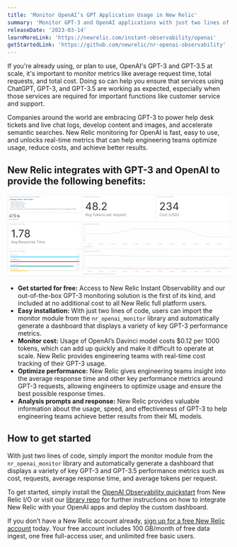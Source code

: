 ```yaml
---
title: 'Monitor OpenAI’s GPT Application Usage in New Relic'
summary: 'Monitor GPT-3 and OpenAI applications with just two lines of code using New Relic to track the cost, usage, and performance of your models in real-time.'
releaseDate: '2023-03-14'
learnMoreLink: 'https://newrelic.com/instant-observability/openai'
getStartedLink: 'https://github.com/newrelic/nr-openai-observability'
---
```


If you're already using, or plan to use, OpenAI's GPT-3 and GPT-3.5 at scale, it's important to monitor metrics like average request time, total requests, and total cost. Doing so can help you ensure that services using ChatGPT, GPT-3, and GPT-3.5 are working as expected, especially when those services are required for important functions like customer service and support.

Companies around the world are embracing GPT-3 to power help desk tickets and live chat logs, develop content and images, and accelerate semantic searches. New Relic monitoring for OpenAI is fast, easy to use, and unlocks real-time metrics that can help engineering teams optimize usage, reduce costs, and achieve better results.

## New Relic integrates with GPT-3 and OpenAI to provide the following benefits:

![New Relic's OpenAI integration providing a pre-built dashboard for monitoring performance, cost, and usage of GPT-3 applications. ](./images/newrelic_openai_integration_dashboard.png "A screenshot showing the New Relic Instant Observability quickstart dashboard for OpenAI.")

* __Get started for free:__ Access to New Relic Instant Observability and our out-of-the-box GPT-3 monitoring solution is the first of its kind, and included at no additional cost to all New Relic full platform users.
* __Easy installation:__ With just two lines of code, users can import the monitor module from the `nr_openai_monitor` library and automatically generate a dashboard that displays a variety of key GPT-3 performance metrics.
* __Monitor cost:__ Usage of OpenAI’s Davinci model costs $0.12 per 1000 tokens, which can add up quickly and make it difficult to operate at scale. New Relic provides engineering teams with real-time cost tracking of their GPT-3 usage.
* __Optimize performance:__ New Relic gives engineering teams insight into the average response time and other key performance metrics around GPT-3 requests, allowing engineers to optimize usage and ensure the best possible response times.
* __Analysis prompts and response:__ New Relic provides valuable information about the usage, speed, and effectiveness of GPT-3 to help engineering teams achieve better results from their ML models.

## How to get started

With just two lines of code, simply import the monitor module from the `nr_openai_monitor` library and automatically generate a dashboard that displays a variety of key GPT-3 and GPT-3.5 performance metrics such as cost, requests, average response time, and average tokens per request.

To get started, simply install the [OpenAI Observability quickstart](https://newrelic.com/instant-observability/openai) from New Relic I/O or visit our [library repo](https://github.com/newrelic/nr-openai-observability) for further instructions on how to integrate New Relic with your OpenAI apps and deploy the custom dashboard.

If you don’t have a New Relic account already, [sign up for a free New Relic account](https://newrelic.com/signup) today. Your free account includes 100 GB/month of free data ingest, one free full-access user, and unlimited free basic users.
